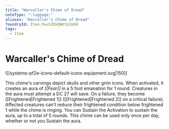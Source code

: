```yaml
---
title: "Warcaller's Chime of Dread"
noteType: ":luggage:"
aliases: "Warcaller's Chime of Dread"
foundryId: Item.PwxhZDkQWKYpSb60
tags:
  - Item
---
```


# Warcaller's Chime of Dread
![[systems-pf2e-icons-default-icons-equipment.svg|150]]

This chime's carvings depict skulls and other grim icons. When activated, it creates an aura of _[[Fear]]_ in a 5 foot emanation for 1 round. Creatures in the aura must attempt a DC 27 will save. On a failure, they become [[Frightened|Frightened 1]] ([[Frightened|Frightened 2]] on a critical failure). Affected creatures can't reduce their frightened condition below frightened 1 while the chime is ringing. You can Sustain the Activation to sustain the aura, up to a total of 5 rounds. This chime can be used only once per day, whether or not you Sustain the aura.
